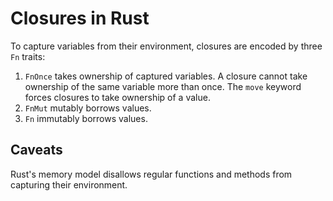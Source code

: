 # Closures in Rust

To capture variables from their environment, closures are encoded by three `Fn` traits:

1. `FnOnce` takes ownership of captured variables. A closure cannot take ownership of the same variable more than once. The `move` keyword forces closures to take ownership of a value.
2. `FnMut` mutably borrows values.
3. `Fn` immutably borrows values.

## Caveats

Rust's memory model disallows regular functions and methods from capturing their environment.
